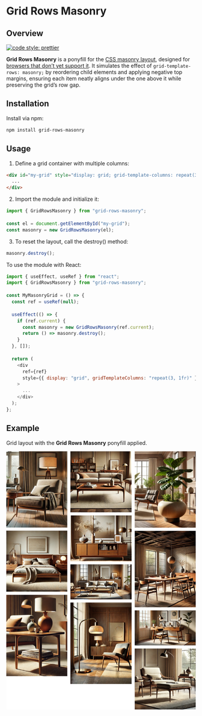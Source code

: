 # Grid Rows Masonry

## Overview

[![code style: prettier](https://img.shields.io/badge/code_style-prettier-ff69b4.svg?style=flat-square)](https://github.com/prettier/prettier)

**Grid Rows Masonry** is a ponyfill for the [CSS masonry layout](https://developer.mozilla.org/en-US/docs/Web/CSS/CSS_grid_layout/Masonry_layout), designed for [browsers that don’t yet support it](https://caniuse.com/mdn-css_properties_grid-template-rows_masonry). It simulates the effect of `grid-template-rows: masonry;` by reordering child elements and applying negative top margins, ensuring each item neatly aligns under the one above it while preserving the grid’s row gap.

## Installation

Install via npm:

```sh
npm install grid-rows-masonry
```

## Usage

1. Define a grid container with multiple columns:

```html
<div id="my-grid" style="display: grid; grid-template-columns: repeat(3, 1fr);">
  ...
</div>
```

2. Import the module and initialize it:

```javascript
import { GridRowsMasonry } from "grid-rows-masonry";

const el = document.getElementById("my-grid");
const masonry = new GridRowsMasonry(el);
```

3. To reset the layout, call the destroy() method:

```javascript
masonry.destroy();
```

To use the module with React:

```javascript
import { useEffect, useRef } from "react";
import { GridRowsMasonry } from "grid-rows-masonry";

const MyMasonryGrid = () => {
  const ref = useRef(null);

  useEffect(() => {
    if (ref.current) {
      const masonry = new GridRowsMasonry(ref.current);
      return () => masonry.destroy();
    }
  }, []);

  return (
    <div
      ref={ref}
      style={{ display: "grid", gridTemplateColumns: "repeat(3, 1fr)" }}
    >
      ...
    </div>
  );
};
```

## Example

Grid layout with the **Grid Rows Masonry** ponyfill applied.

![A masonry layout of ten images of mid-century modern furniture](https://github.com/bartram/grid-rows-masonry/raw/main/assets/demo-after.png)
